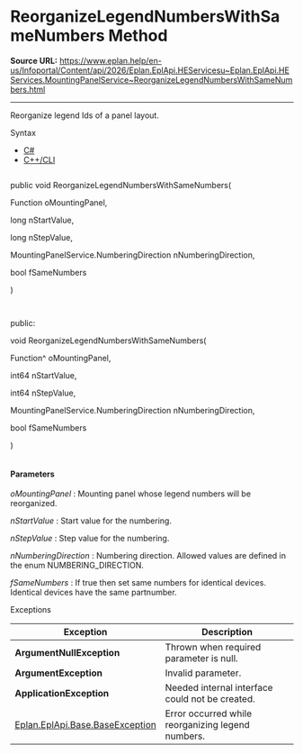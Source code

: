 # ReorganizeLegendNumbersWithSameNumbers Method

**Source URL:** https://www.eplan.help/en-us/Infoportal/Content/api/2026/Eplan.EplApi.HEServicesu~Eplan.EplApi.HEServices.MountingPanelService~ReorganizeLegendNumbersWithSameNumbers.html

---

Reorganize legend Ids of a panel layout.

Syntax

- [C#](#i-syntax-CS)
- [C++/CLI](#i-syntax-CPP2005)

```
```
public void ReorganizeLegendNumbersWithSameNumbers( 

   Function oMountingPanel,

   long nStartValue,

   long nStepValue,

   MountingPanelService.NumberingDirection nNumberingDirection,

   bool fSameNumbers

)
```
```

```
```
public:

void ReorganizeLegendNumbersWithSameNumbers( 

   Function^ oMountingPanel,

   int64 nStartValue,

   int64 nStepValue,

   MountingPanelService.NumberingDirection nNumberingDirection,

   bool fSameNumbers

)
```
```

#### Parameters

*oMountingPanel*
:   Mounting panel whose legend numbers will be reorganized.

*nStartValue*
:   Start value for the numbering.

*nStepValue*
:   Step value for the numbering.

*nNumberingDirection*
:   Numbering direction. Allowed values are defined in the enum NUMBERING\_DIRECTION.

*fSameNumbers*
:   If true then set same numbers for identical devices. Identical devices have the same partnumber.

Exceptions

| Exception | Description |
| --- | --- |
| **ArgumentNullException** | Thrown when required parameter is null. |
| **ArgumentException** | Invalid parameter. |
| **ApplicationException** | Needed internal interface could not be created. |
| [Eplan.EplApi.Base.BaseException](Eplan.EplApi.Baseu~Eplan.EplApi.Base.BaseException.html) | Error occurred while reorganizing legend numbers. |
